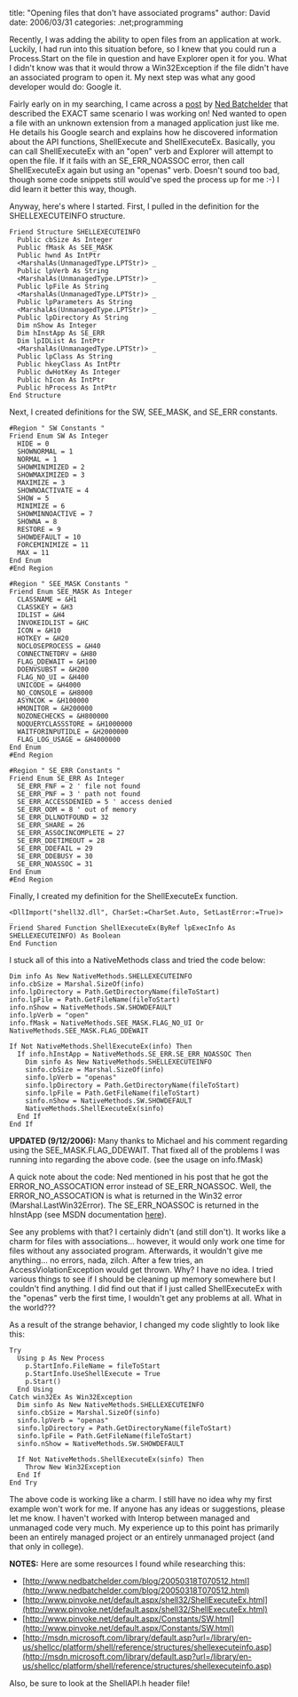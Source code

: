 
title: "Opening files that don't have associated programs"
author: David
date: 2006/03/31
categories: .net;programming

Recently, I was adding the ability to open files from an application at work. Luckily, I had run into this situation before, so I knew that you could run a Process.Start on the file in question and have Explorer open it for you. What I didn't know was that it would throw a Win32Exception if the file didn't have an associated program to open it. My next step was what any good developer would do: Google it.

Fairly early on in my searching, I came across a [post](http://www.nedbatchelder.com/blog/20050318T070512.html) by [Ned Batchelder](http://www.nedbatchelder.com/blog/index.html) that described the EXACT same scenario I was working on! Ned wanted to open a file with an unknown extension from a managed application just like me. He details his Google search and explains how he discovered information about the API functions, ShellExecute and ShellExecuteEx. Basically, you can call ShellExecuteEx with an "open" verb and Explorer will attempt to open the file. If it fails with an SE_ERR_NOASSOC error, then call ShellExecuteEx again but using an "openas" verb. Doesn't sound too bad, though some code snippets still would've sped the process up for me :-) I did learn it better this way, though.

Anyway, here's where I started. First, I pulled in the definition for the SHELLEXECUTEINFO structure.

    Friend Structure SHELLEXECUTEINFO
      Public cbSize As Integer
      Public fMask As SEE_MASK
      Public hwnd As IntPtr
      <MarshalAs(UnmanagedType.LPTStr)> _
      Public lpVerb As String
      <MarshalAs(UnmanagedType.LPTStr)> _
      Public lpFile As String
      <MarshalAs(UnmanagedType.LPTStr)> _
      Public lpParameters As String
      <MarshalAs(UnmanagedType.LPTStr)> _
      Public lpDirectory As String
      Dim nShow As Integer
      Dim hInstApp As SE_ERR
      Dim lpIDList As IntPtr
      <MarshalAs(UnmanagedType.LPTStr)> _
      Public lpClass As String
      Public hkeyClass As IntPtr
      Public dwHotKey As Integer
      Public hIcon As IntPtr
      Public hProcess As IntPtr
    End Structure

Next, I created definitions for the SW, SEE_MASK, and SE_ERR constants.

    #Region " SW Constants "
    Friend Enum SW As Integer
      HIDE = 0
      SHOWNORMAL = 1
      NORMAL = 1
      SHOWMINIMIZED = 2
      SHOWMAXIMIZED = 3
      MAXIMIZE = 3
      SHOWNOACTIVATE = 4
      SHOW = 5
      MINIMIZE = 6
      SHOWMINNOACTIVE = 7
      SHOWNA = 8
      RESTORE = 9
      SHOWDEFAULT = 10
      FORCEMINIMIZE = 11
      MAX = 11
    End Enum
    #End Region

    #Region " SEE_MASK Constants "
    Friend Enum SEE_MASK As Integer
      CLASSNAME = &H1
      CLASSKEY = &H3
      IDLIST = &H4
      INVOKEIDLIST = &HC
      ICON = &H10
      HOTKEY = &H20
      NOCLOSEPROCESS = &H40
      CONNECTNETDRV = &H80
      FLAG_DDEWAIT = &H100
      DOENVSUBST = &H200
      FLAG_NO_UI = &H400
      UNICODE = &H4000
      NO_CONSOLE = &H8000
      ASYNCOK = &H100000
      HMONITOR = &H200000
      NOZONECHECKS = &H800000
      NOQUERYCLASSSTORE = &H1000000
      WAITFORINPUTIDLE = &H2000000
      FLAG_LOG_USAGE = &H4000000
    End Enum
    #End Region

    #Region " SE_ERR Constants "
    Friend Enum SE_ERR As Integer
      SE_ERR_FNF = 2 ' file not found
      SE_ERR_PNF = 3 ' path not found
      SE_ERR_ACCESSDENIED = 5 ' access denied
      SE_ERR_OOM = 8 ' out of memory
      SE_ERR_DLLNOTFOUND = 32
      SE_ERR_SHARE = 26
      SE_ERR_ASSOCINCOMPLETE = 27
      SE_ERR_DDETIMEOUT = 28
      SE_ERR_DDEFAIL = 29
      SE_ERR_DDEBUSY = 30
      SE_ERR_NOASSOC = 31
    End Enum
    #End Region

Finally, I created my definition for the ShellExecuteEx function.

    <DllImport("shell32.dll", CharSet:=CharSet.Auto, SetLastError:=True)> _
    Friend Shared Function ShellExecuteEx(ByRef lpExecInfo As SHELLEXECUTEINFO) As Boolean
    End Function

I stuck all of this into a NativeMethods class and tried the code below: 

    Dim info As New NativeMethods.SHELLEXECUTEINFO
    info.cbSize = Marshal.SizeOf(info)
    info.lpDirectory = Path.GetDirectoryName(fileToStart)
    info.lpFile = Path.GetFileName(fileToStart)
    info.nShow = NativeMethods.SW.SHOWDEFAULT
    info.lpVerb = "open"
    info.fMask = NativeMethods.SEE_MASK.FLAG_NO_UI Or NativeMethods.SEE_MASK.FLAG_DDEWAIT

    If Not NativeMethods.ShellExecuteEx(info) Then
      If info.hInstApp = NativeMethods.SE_ERR.SE_ERR_NOASSOC Then
        Dim sinfo As New NativeMethods.SHELLEXECUTEINFO
        sinfo.cbSize = Marshal.SizeOf(info)
        sinfo.lpVerb = "openas"
        sinfo.lpDirectory = Path.GetDirectoryName(fileToStart)
        sinfo.lpFile = Path.GetFileName(fileToStart)
        sinfo.nShow = NativeMethods.SW.SHOWDEFAULT
        NativeMethods.ShellExecuteEx(sinfo)
      End If
    End If

**UPDATED (9/12/2006):** Many thanks to Michael and his comment regarding using the SEE_MASK.FLAG_DDEWAIT. That fixed all of the problems I was running into regarding the above code. (see the usage on info.fMask)

A quick note about the code: Ned mentioned in his post that he got the ERROR_NO_ASSOCATION error instead of SE_ERR_NOASSOC. Well, the ERROR_NO_ASSOCATION is what is returned in the Win32 error (Marshal.LastWin32Error). The SE_ERR_NOASSOC is returned in the hInstApp (see MSDN documentation [here](http://msdn.microsoft.com/library/default.asp?url=/library/en-us/shellcc/platform/shell/reference/structures/shellexecuteinfo.asp)). 

See any problems with that? I certainly didn't (and still don't). It works like a charm for files with associations... however, it would only work one time for files without any associated program. Afterwards, it wouldn't give me anything... no errors, nada, zilch. After a few tries, an AccessViolationException would get thrown. Why? I have no idea. I tried various things to see if I should be cleaning up memory somewhere but I couldn't find anything. I did find out that if I just called ShellExecuteEx with the "openas" verb the first time, I wouldn't get any problems at all. What in the world???

As a result of the strange behavior, I changed my code slightly to look like this: 

    Try
      Using p As New Process
        p.StartInfo.FileName = fileToStart
        p.StartInfo.UseShellExecute = True
        p.Start()
      End Using
    Catch win32Ex As Win32Exception
      Dim sinfo As New NativeMethods.SHELLEXECUTEINFO
      sinfo.cbSize = Marshal.SizeOf(sinfo)
      sinfo.lpVerb = "openas"
      sinfo.lpDirectory = Path.GetDirectoryName(fileToStart)
      sinfo.lpFile = Path.GetFileName(fileToStart)
      sinfo.nShow = NativeMethods.SW.SHOWDEFAULT

      If Not NativeMethods.ShellExecuteEx(sinfo) Then
        Throw New Win32Exception
      End If
    End Try

The above code is working like a charm. I still have no idea why my first example won't work for me. If anyone has any ideas or suggestions, please let me know. I haven't worked with Interop between managed and unmanaged code very much. My experience up to this point has primarily been an entirely managed project or an entirely unmanaged project (and that only in college).

**NOTES:** Here are some resources I found while researching this:

- [http://www.nedbatchelder.com/blog/20050318T070512.html](http://www.nedbatchelder.com/blog/20050318T070512.html)
- [http://www.pinvoke.net/default.aspx/shell32/ShellExecuteEx.html](http://www.pinvoke.net/default.aspx/shell32/ShellExecuteEx.html)
- [http://www.pinvoke.net/default.aspx/Constants/SW.html](http://www.pinvoke.net/default.aspx/Constants/SW.html)
- [http://msdn.microsoft.com/library/default.asp?url=/library/en-us/shellcc/platform/shell/reference/structures/shellexecuteinfo.asp](http://msdn.microsoft.com/library/default.asp?url=/library/en-us/shellcc/platform/shell/reference/structures/shellexecuteinfo.asp)

Also, be sure to look at the ShellAPI.h header file!

